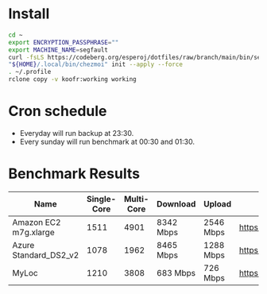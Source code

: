 # Install
```bash
cd ~
export ENCRYPTION_PASSPHRASE=""
export MACHINE_NAME=segfault
curl -fsLS https://codeberg.org/esperoj/dotfiles/raw/branch/main/bin/setup.sh | bash
"${HOME}/.local/bin/chezmoi" init --apply --force
. ~/.profile
rclone copy -v koofr:working working
```

# Cron schedule

- Everyday will run backup at 23:30.
- Every sunday will run benchmark at 00:30 and 01:30.

# Benchmark Results

|         Name           | Single-Core | Multi-Core | Download  |   Upload  |             Geekbench Link                   |                Network Benchmark           |
| ---------------------- | ----------- | ---------- | --------- | --------- | -------------------------------------------- | ------------------------------------------ |
| Amazon EC2 m7g.xlarge  |     1511    |    4901    | 8342 Mbps | 2546 Mbps | https://browser.geekbench.com/v6/cpu/2112138 | https://cdn1.frocdn.ch/CM8IjrsTp6tmf0f.txt |
| Azure Standard_DS2_v2  |     1078    |    1962    | 8465 Mbps | 1288 Mbps | https://browser.geekbench.com/v6/cpu/2112263 | https://cdn1.frocdn.ch/Nk0TPKgdkj4ysSZ.txt |
|         MyLoc          |     1210    |    3808    | 683 Mbps  | 726 Mbps  | https://browser.geekbench.com/v6/cpu/2369795 | https://cdn1.frocdn.ch/9qfLPC71wb1JQTU.txt |
